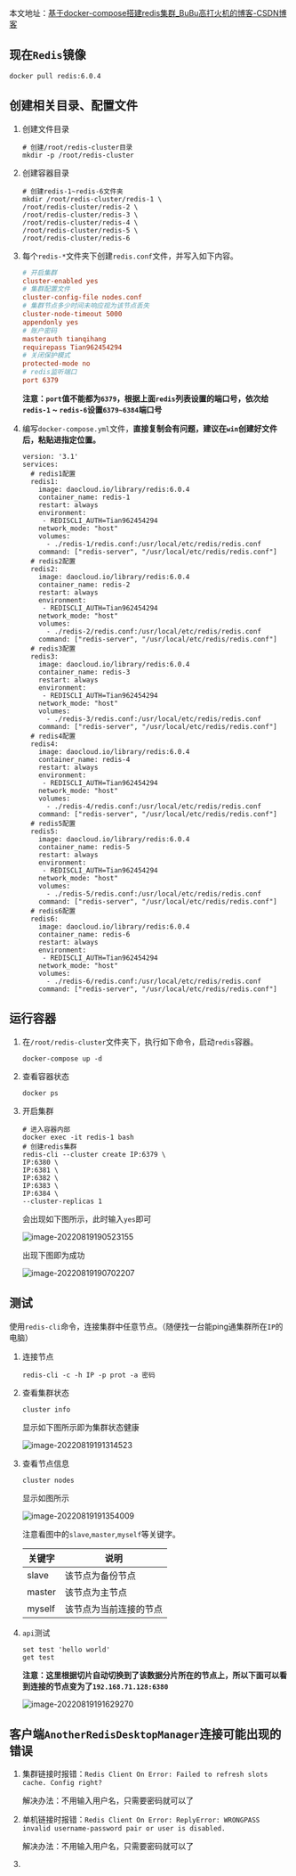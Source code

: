 



本文地址：[基于docker-compose搭建redis集群_BuBu高打火机的博客-CSDN博客](https://blog.csdn.net/fd214333890/article/details/111007824)



## 现在`Redis`镜像

```shell
docker pull redis:6.0.4
```



## 创建相关目录、配置文件

1.   创建文件目录

     ```shell
     # 创建/root/redis-cluster目录
     mkdir -p /root/redis-cluster
     ```

2.   创建容器目录

     ```shell
     # 创建redis-1~redis-6文件夹
     mkdir /root/redis-cluster/redis-1 \
     /root/redis-cluster/redis-2 \
     /root/redis-cluster/redis-3 \
     /root/redis-cluster/redis-4 \
     /root/redis-cluster/redis-5 \
     /root/redis-cluster/redis-6
     ```

3.   每个`redis-*`文件夹下创建`redis.conf`文件，并写入如下内容。

     ```conf
     # 开启集群
     cluster-enabled yes
     # 集群配置文件
     cluster-config-file nodes.conf
     # 集群节点多少时间未响应视为该节点丢失
     cluster-node-timeout 5000
     appendonly yes
     # 账户密码
     masterauth tianqihang
     requirepass Tian962454294
     # 关闭保护模式
     protected-mode no
     # redis监听端口
     port 6379
     ```

     **注意：`port`值不能都为`6379`，根据上面`redis`列表设置的端口号，依次给`redis-1` ~ `redis-6`设置`6379~6384`端口号**

4.   编写`docker-compose.yml`文件，**直接复制会有问题，建议在`win`创建好文件后，粘贴进指定位置。**

     ```shell
     version: '3.1'
     services:
       # redis1配置
       redis1:
         image: daocloud.io/library/redis:6.0.4
         container_name: redis-1
         restart: always
         environment:
          - REDISCLI_AUTH=Tian962454294
         network_mode: "host"
         volumes:
           - ./redis-1/redis.conf:/usr/local/etc/redis/redis.conf
         command: ["redis-server", "/usr/local/etc/redis/redis.conf"]
       # redis2配置
       redis2:
         image: daocloud.io/library/redis:6.0.4
         container_name: redis-2
         restart: always
         environment:
          - REDISCLI_AUTH=Tian962454294
         network_mode: "host"
         volumes:
           - ./redis-2/redis.conf:/usr/local/etc/redis/redis.conf
         command: ["redis-server", "/usr/local/etc/redis/redis.conf"]
       # redis3配置
       redis3:
         image: daocloud.io/library/redis:6.0.4
         container_name: redis-3
         restart: always
         environment:
          - REDISCLI_AUTH=Tian962454294
         network_mode: "host"
         volumes:
           - ./redis-3/redis.conf:/usr/local/etc/redis/redis.conf
         command: ["redis-server", "/usr/local/etc/redis/redis.conf"]
       # redis4配置
       redis4:
         image: daocloud.io/library/redis:6.0.4
         container_name: redis-4
         restart: always
         environment:
          - REDISCLI_AUTH=Tian962454294
         network_mode: "host"
         volumes:
           - ./redis-4/redis.conf:/usr/local/etc/redis/redis.conf
         command: ["redis-server", "/usr/local/etc/redis/redis.conf"]
       # redis5配置
       redis5:
         image: daocloud.io/library/redis:6.0.4
         container_name: redis-5
         restart: always
         environment:
          - REDISCLI_AUTH=Tian962454294
         network_mode: "host"
         volumes:
           - ./redis-5/redis.conf:/usr/local/etc/redis/redis.conf
         command: ["redis-server", "/usr/local/etc/redis/redis.conf"]
       # redis6配置
       redis6:
         image: daocloud.io/library/redis:6.0.4
         container_name: redis-6
         restart: always
         environment:
          - REDISCLI_AUTH=Tian962454294
         network_mode: "host"
         volumes:
           - ./redis-6/redis.conf:/usr/local/etc/redis/redis.conf
         command: ["redis-server", "/usr/local/etc/redis/redis.conf"]
     ```



## 运行容器

1.   在`/root/redis-cluster`文件夹下，执行如下命令，启动`redis`容器。

     ```shell
     docker-compose up -d
     ```

2.   查看容器状态

     ```shell
     docker ps
     ```

     

3.   开启集群

     ```shell
     # 进入容器内部
     docker exec -it redis-1 bash
     # 创建redis集群
     redis-cli --cluster create IP:6379 \
     IP:6380 \
     IP:6381 \
     IP:6382 \
     IP:6383 \
     IP:6384 \
     --cluster-replicas 1
     ```

     会出现如下图所示，此时输入`yes`即可

     ![image-20220819190523155](../../../TyporaImg/image-20220819190523155.png)

     出现下图即为成功

     ![image-20220819190702207](../../../TyporaImg/image-20220819190702207.png)





## 测试

使用`redis-cli`命令，连接集群中任意节点。（随便找一台能ping通集群所在`IP`的电脑）

1.   连接节点

     ```shell
     redis-cli -c -h IP -p prot -a 密码
     ```

2.   查看集群状态

     ```shell
     cluster info
     ```

     显示如下图所示即为集群状态健康

     ![image-20220819191314523](../../../TyporaImg/image-20220819191314523.png)

     

3.   查看节点信息

     ```shell
     cluster nodes
     ```

     显示如图所示

     ![image-20220819191354009](../../../TyporaImg/image-20220819191354009.png)

     注意看图中的`slave`,`master`,`myself`等关键字。

     | 关键字 | 说明                   |
     | ------ | ---------------------- |
     | slave  | 该节点为备份节点       |
     | master | 该节点为主节点         |
     | myself | 该节点为当前连接的节点 |

     

4.   `api`测试

     ```shell
     set test 'hello world'
     get test
     ```

     **注意：这里根据切片自动切换到了该数据分片所在的节点上，所以下面可以看到连接的节点变为了`192.168.71.128:6380`**

     ![image-20220819191629270](../../../TyporaImg/image-20220819191629270.png)











## 客户端`AnotherRedisDesktopManager`连接可能出现的错误



1.   集群链接时报错：`Redis Client On Error: Failed to refresh slots cache. Config right?`

     解决办法：不用输入用户名，只需要密码就可以了

2.   单机链接时报错：`Redis Client On Error: ReplyError: WRONGPASS invalid username-password pair or user is disabled.`

     解决办法：不用输入用户名，只需要密码就可以了

3.   
